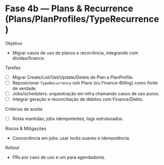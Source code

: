 # Fase 4b — Plans & Recurrence (Plans/PlanProfiles/TypeRecurrence)

Objetivo
- Migrar casos de uso de planos e recorrência, integrando com dívidas/finance.

Tarefas
- [ ] Migrar Create/List/Get/Update/Delete de Plan e PlanProfile.
- [ ] Reposicionar `TypeRecurrence` sob Plans (ou Finance-Billing) como fonte de verdade.
- [ ] Jobs/schedulers: orquestração em infra chamando casos de uso puros.
- [ ] Integrar geração e reconciliação de débitos com Finance/Debts.

Critérios de aceite
- [ ] Rotas mantidas; jobs idempotentes; logs estruturados.

Riscos & Mitigações
- Concorrência em jobs: usar locks suaves e idempotência.

Rollout
- PRs por caso de uso e um para agendadores.

